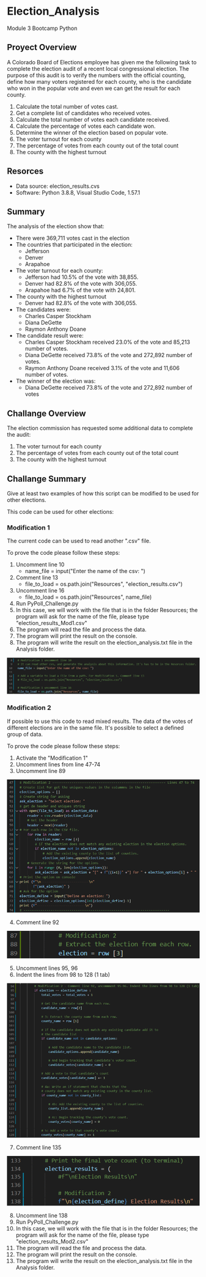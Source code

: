 # Election_Analysis
Module 3 Bootcamp Python

## Proyect Overview
A Colorado Board of Elections employee has given me the following task to complete the election audit of a recent local congressional election. The purpose of this audit is to verify the numbers with the official counting, define how many voters registered for each county, who is the candidate who won in the popular vote and even we can get the result for each county.

1. Calculate the total number of votes cast.
2. Get a complete list of candidates who received votes.
3. Calculate the total number of votes each candidate received.
4. Calculate the percentage of votes each candidate won.
5. Determine the winner of the election based on popular vote.
6. The voter turnout for each county
7. The percentage of votes from each county out of the total count
8. The county with the highest turnout

## Resorces
- Data source: election_results.cvs
- Software: Python 3.8.8, Visual Studio Code, 1.57.1

## Summary
The analysis of the election show that:
  - There were 369,711 votes cast in the election
  - The countries that participated in the election:
      - Jefferson
      - Denver
      - Arapahoe
  - The voter turnout for each county:
      - Jefferson had 10.5% of the vote with 38,855.
      - Denver had 82.8% of the vote with 306,055.
      - Arapahoe had 6.7% of the vote with 24,801.
  - The county with the highest turnout
      - Denver had 82.8% of the vote with 306,055.
  - The candidates were:
      - Charles Casper Stockham
      - Diana DeGette
      - Raymon Anthony Doane
  - The candidate result were:
      - Charles Casper Stockham received 23.0% of the vote and 85,213 number of votes.
      - Diana DeGette received 73.8% of the vote and 272,892 number of votes.
      - Raymon Anthony Doane received 3.1% of the vote and 11,606 number of votes.
  - The winner of the election was:
      - Diana DeGette received 73.8% of the vote and 272,892 number of votes


## Challange Overview
The election commission has requested some additional data to complete the audit:

1. The voter turnout for each county
2. The percentage of votes from each county out of the total count
3. The county with the highest turnout

## Challange Summary
Give at least two examples of how this script can be modified to be used for other elections.

This code can be used for other elections: 

### Modification 1 
The current code can be used to read another ".csv" file. 

To prove the code please follow these steps:

1. Uncomment line 10 
    - name_file = input("Enter the name of the csv: ")
2. Comment line 13
    - file_to_load = os.path.join("Resources", "election_results.csv")
3. Uncomment line 16
    - file_to_load = os.path.join("Resources", name_file)
4. Run PyPoll_Challenge.py
5. In this case, we will work with the file that is in the folder Resources; the program will ask for the name of the file, please type "election_results_Mod1.csv"
6. The program will read the file and process the data.
7. The program will print the result on the console. 
8. The program will write the result on the election_analysis.txt file in the Analysis folder.

![alt text](./Resources/modification1.png)


### Modification 2
If possible to use this code to read mixed results. The data of the votes of different elections are in the same file. It's possible to select a defined group of data.

To prove the code please follow these steps:

1. Activate the "Modification 1"
2. Uncomment lines from line 47-74 
3. Uncomment line 89

![alt text](./Resources/modification2-1.png)

4. Comment line 92

![alt text](./Resources/modification2-2.png)

5. Uncomment lines 95, 96
6. Indent the lines from 98 to 128 (1 tab)

![alt text](./Resources/modification2-3.png)

7. Comment line 135

![alt text](./Resources/modification2-4.png)

8. Uncomment line 138
9.  Run PyPoll_Challenge.py
10. In this case, we will work with the file that is in the folder Resources; the program will ask for the name of the file, please type "election_results_Mod2.csv"
11. The program will read the file and process the data.
12. The program will print the result on the console. 
13. The program will write the result on the election_analysis.txt file in the Analysis folder. 


